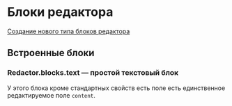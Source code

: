 # Блоки редактора

[Создание нового типа блоков редактора](CREATE.md)

## Встроенные блоки

### Redactor.blocks.text — простой текстовый блок

У этого блока кроме стандартных свойств есть поле есть единственное редактируемое поле `content`.
